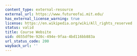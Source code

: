 ```yaml
---
content_type: external-resource
external_url: https://www.futureofai.mit.edu/
has_external_license_warning: true
license: https://en.wikipedia.org/wiki/All_rights_reserved
status: valid
title: Course Website
uid: d655df9e-920c-494e-9faa-4bd116bb883a
url_status_code: 200
wayback_url: ''
---
```

